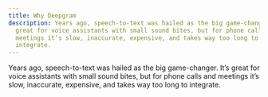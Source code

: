 ```yaml
---
title: Why Deepgram
description: Years ago, speech-to-text was hailed as the big game-changer. It’s
  great for voice assistants with small sound bites, but for phone calls and
  meetings it’s slow, inaccurate, expensive, and takes way too long to
  integrate.
---
```

Years ago, speech-to-text was hailed as the big game-changer. It’s great for voice assistants with small sound bites, but for phone calls and meetings it’s slow, inaccurate, expensive, and takes way too long to integrate.